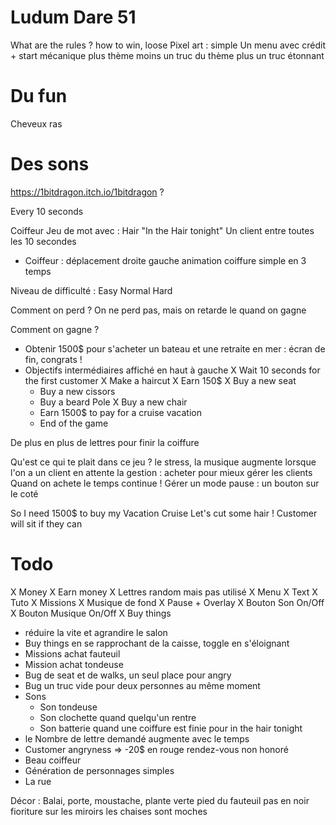 Ludum Dare 51
=============

What are the rules ? how to win, loose
Pixel art : simple
Un menu avec crédit + start
mécanique plus thème moins un truc du thème plus un truc étonnant

# Du fun
Cheveux ras

# Des sons
https://1bitdragon.itch.io/1bitdragon ?



Every 10 seconds

Coiffeur
Jeu de mot avec : Hair "In the Hair tonight"
Un client entre toutes les 10 secondes

- Coiffeur : déplacement droite gauche animation coiffure simple en 3 temps

Niveau de difficulté : Easy Normal Hard

Comment on perd ? On ne perd pas, mais on retarde le quand on gagne

Comment on gagne ?
  - Obtenir 1500$ pour s'acheter un bateau et une retraite en mer : écran de fin, congrats !
  - Objectifs intermédiaires affiché en haut à gauche
    X Wait 10 seconds for the first customer
    X Make a haircut
    X Earn 150$
    X Buy a new seat
    - Buy a new cissors
    - Buy a beard Pole
    X Buy a new chair
    - Earn 1500$ to pay for a cruise vacation
    - End of the game


De plus en plus de lettres pour finir la coiffure

Qu'est ce qui te plait dans ce jeu ?
le stress, la musique augmente lorsque l'on a un client en attente
la gestion : acheter pour mieux gérer les clients
Quand on achete le temps continue !
Gérer un mode pause : un bouton sur le coté

So I need 1500$ to buy my Vacation Cruise
Let's cut some hair !
Customer will sit if they can


# Todo
X Money
X Earn money
X Lettres random mais pas utilisé
X Menu
X Text
X Tuto
X Missions
X Musique de fond
X Pause + Overlay
X Bouton Son On/Off
X Bouton Musique On/Off
X Buy things
- réduire la vite et agrandire le salon
- Buy things en se rapprochant de la caisse, toggle en s'éloignant
- Missions achat fauteuil
- Mission achat tondeuse
- Bug de seat et de walks, un seul place pour angry
- Bug un truc vide pour deux personnes au même moment
- Sons
  - Son tondeuse
  - Son clochette quand quelqu'un rentre
  - Son batterie quand une coiffure est finie pour in the hair tonight
- le Nombre de lettre demandé augmente avec le temps
- Customer angryness => -20$ en rouge rendez-vous non honoré
- Beau coiffeur
- Génération de personnages simples
- La rue

Décor :
Balai, porte, moustache, plante verte
pied du fauteuil pas en noir
fioriture sur les miroirs
les chaises sont moches